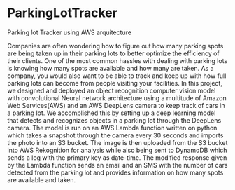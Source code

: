 # ParkingLotTracker
Parking lot Tracker using AWS arquitecture

Companies are often wondering how to figure out how many parking spots are being taken up in their parking lots to better optimize the efficiency of their clients. One of the most common hassles with dealing with parking lots is knowing how many spots are available and how many are taken. As a company, you would also want to be able to track and keep up with how full parking lots can become from people visiting your facilities.
In this project, we designed and deployed an object recognition computer vision model with convolutional Neural network architecture using a multitude of Amazon Web Services(AWS) and an AWS DeepLens camera to keep track of cars in a parking lot. We accomplished this by setting up a deep learning model that detects and recognizes objects in a parking lot through the DeepLens camera. The model is run on an AWS Lambda function written on python which takes a snapshot through the camera every 30 seconds and imports the photo into an S3 bucket. The image is then uploaded from the S3 bucket into AWS Rekognition for analysis while also being sent to DynamoDB which sends a log with the primary key as date-time. The modified response given by the Lambda function sends an email and an SMS with the number of cars detected from the parking lot and provides information on how many spots are available and taken.

